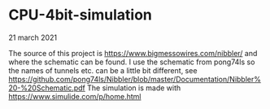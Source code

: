 # CPU-4bit-simulation
21 march 2021

The source of this project is https://www.bigmessowires.com/nibbler/ and where the schematic can be found. 
I use the schematic from pong74ls so the names of tunnels etc. can be a little bit different, see 
https://github.com/pong74ls/Nibbler/blob/master/Documentation/Nibbler%20-%20Schematic.pdf
The simulation is made with 
https://www.simulide.com/p/home.html
